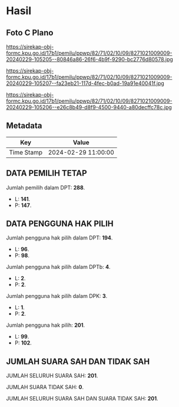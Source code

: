 # Hasil

## Foto C Plano

https://sirekap-obj-formc.kpu.go.id/17b1/pemilu/ppwp/82/71/02/10/09/8271021009009-20240229-105205--80846a86-26f6-4b9f-9290-bc2776d80578.jpg

https://sirekap-obj-formc.kpu.go.id/17b1/pemilu/ppwp/82/71/02/10/09/8271021009009-20240229-105207--fa23eb21-117d-4fec-b0ad-19a91e40041f.jpg

https://sirekap-obj-formc.kpu.go.id/17b1/pemilu/ppwp/82/71/02/10/09/8271021009009-20240229-105206--e26c8b49-d8f9-4500-9440-a80decffc78c.jpg


## Metadata

| Key        | Value               |
| ---------- | ------------------- |
| Time Stamp | 2024-02-29 11:00:00 |


## DATA PEMILIH TETAP

Jumlah pemilih dalam DPT: **288**.
 * L: **141**.
 * P: **147**.

## DATA PENGGUNA HAK PILIH

Jumlah pengguna hak pilih dalam DPT: **194**.
 * L: **96**.
 * P: **98**.

Jumlah pengguna hak pilih dalam DPTb: **4**.
 * L: **2**.
 * P: **2**.

Jumlah pengguna hak pilih dalam DPK: **3**.
 * L: **1**.
 * P: **2**.

Jumlah pengguna hak pilih: **201**.
 * L: **99**.
 * P: **102**.

## JUMLAH SUARA SAH DAN TIDAK SAH

JUMLAH SELURUH SUARA SAH: **201**.

JUMLAH SUARA TIDAK SAH: **0**.

JUMLAH SELURUH SUARA SAH DAN SUARA TIDAK SAH: **201**.


